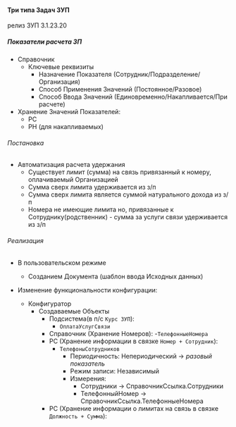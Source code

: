 

#### Три типа Задач ЗУП

релиз ЗУП 3.1.23.20


##### Показатели расчета ЗП

- Справочник
    - Ключевые реквизиты
        - Назначение Показателя  (Сотрудник/Подразделение/Организация)
        - Способ Применения Значений  (Постоянное/Разовое)
        - Способ Ввода Значений (Единовременно/Накапливается/При расчете)
- Хранение Значений Показателей:
    - РС
    - РН (для накапливаемых) 


###### Постановка

- Автоматизация расчета  удержания
    - Существует лимит (сумма) на связь привязанный к номеру, оплачиваемый Организацией
    - Сумма сверх лимита удерживается из з/п 
    - Сумма сверх лимита является суммой натурального  дохода из з/п 
    - Номера не имеющие лимита но, привязанные к Сотруднику(родственник) - сумма за услуги связи удерживается из з/п

###### Реализация

- В пользовательском режиме
    - Созданием Документа (шаблон ввода Исходных данных)

- Изменение функциональности конфигурации:
    - Конфигуратор
        - Создаваемые Объекты
            - Подсистема(в п/с `Курс ЗУП`):
                - `ОплатаУслугСвязи` 
            - Справочник (Хранение Номеров): 
                -`ТелефонныеНомера` 
            - РС (Хранение информации в связке `Номер + Сотрудник`): 
                - `ТелефоныСотрудников`
                    - Периодичность: Непериодический → *разовый показатель*
                    - Режим записи: Независимый  
                    - Измерения:
                        - Сотрудники → СправочникСсылка.Сотрудники
                        - ТелефонныйНомер → СправочникСсылка.ТелефонныеНомера
            - РС (Хранение информации о лимитах на связь в связке `Должность + Сумма`): 